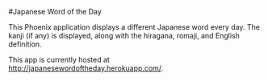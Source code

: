 #Japanese Word of the Day

This Phoenix application displays a different Japanese word every day. The kanji (if any) is displayed, along with the hiragana, romaji, and English definition.

This app is currently hosted at http://japanesewordoftheday.herokuapp.com/.
